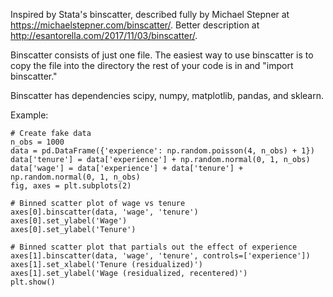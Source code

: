 Inspired by Stata's binscatter, described fully by Michael Stepner at
https://michaelstepner.com/binscatter/.
Better description at http://esantorella.com/2017/11/03/binscatter/.

Binscatter consists of just one file. The easiest way to use binscatter is to 
copy the file into the directory the rest of your code is in and "import binscatter."

Binscatter has dependencies scipy, numpy, matplotlib, pandas, and sklearn.

Example:

```
# Create fake data
n_obs = 1000
data = pd.DataFrame({'experience': np.random.poisson(4, n_obs) + 1})
data['tenure'] = data['experience'] + np.random.normal(0, 1, n_obs)
data['wage'] = data['experience'] + data['tenure'] + np.random.normal(0, 1, n_obs)
fig, axes = plt.subplots(2)

# Binned scatter plot of wage vs tenure
axes[0].binscatter(data, 'wage', 'tenure')
axes[0].set_ylabel('Wage')
axes[0].set_ylabel('Tenure')

# Binned scatter plot that partials out the effect of experience
axes[1].binscatter(data, 'wage', 'tenure', controls=['experience'])
axes[1].set_xlabel('Tenure (residualized)')
axes[1].set_ylabel('Wage (residualized, recentered)')
plt.show()
```
